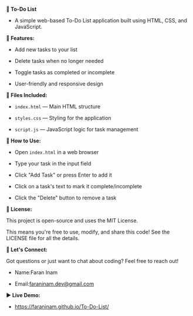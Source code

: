 __📝 To-Do List__

- A simple web-based To-Do List application built using HTML, CSS, and JavaScript.

__🌟 Features:__

- Add new tasks to your list

- Delete tasks when no longer needed

- Toggle tasks as completed or incomplete

- User-friendly and responsive design

__📁 Files Included:__

- `index.html` — Main HTML structure

- `styles.css` — Styling for the application

- `script.js` — JavaScript logic for task management

__🚀 How to Use:__

- Open `index.html` in a web browser

- Type your task in the input field

- Click "Add Task" or press Enter to add it

- Click on a task's text to mark it complete/incomplete

- Click the "Delete" button to remove a task

__📜 License:__

This project is open-source and uses the MIT License.

This means you're free to use, modify, and share this code! See the LICENSE file for all the details.

__📧 Let's Connect:__

Got questions or just want to chat about coding? Feel free to reach out!

- Name:Faran Inam 

- Email:faraninam.dev@gmail.com

__▶️ Live Demo:__

- https://faraninam.github.io/To-Do-List/
